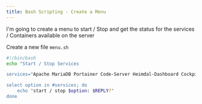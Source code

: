 ```yaml
---
title: Bash Scripting - Create a Menu
---
```

<script type="text/javascript">(function(w,s){var e=document.createElement("script");e.type="text/javascript";e.async=true;e.src="https://cdn.pagesense.io/js/webally/f2527eebee974243853bcd47b32631f4.js";var x=document.getElementsByTagName("script")[0];x.parentNode.insertBefore(e,x);})(window,"script");</script>

I'm going to create a menu to start / Stop and get the status for the services / Containers available on the server

Create a new file `menu.sh`

```bash
#!/bin/bash
echo "Start / Stop Services

services="Apache MariaDB Portainer Code-Server Heimdal-Dashboard Cockpit"

select option in #services; do
    echo "start / stop $option: $REPLY?"
done
```
